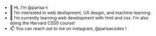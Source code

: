 - 👋 Hi, I’m @parisa-t
- 👀 I’m interested in web devlopment, UX desgin, and machine learning.
- 🌱 I’m currently learning web development with html and css. I'm also doing the Harvard CS50 course!
- 📫 You can reach out to me on instagram, @parisacodes !

<!---
parisa-t/parisa-t is a ✨ special ✨ repository because its `README.md` (this file) appears on your GitHub profile.
You can click the Preview link to take a look at your changes.
--->
